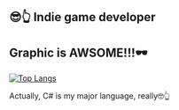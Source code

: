 ## 😎👆 Indie game developer

## Graphic is AWSOME!!!🕶

[![Top Langs](https://github-readme-stats.vercel.app/api/top-langs/?username=errore&layout=compact)](https://github.com/anuraghazra/github-readme-stats)

Actually, C# is my major language, really🤓👆
